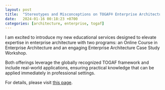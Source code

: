 ```yaml
---
layout: post
title:  "Stereotypes and Misconceptions on TOGAF® Enterprise Architecture Certifications"
date:   2024-01-16 00:18:23 +0700
categories: [architecture, enterprise, togaf]
---
```


I am excited to introduce my new educational services designed to elevate expertise in enterprise architecture with two programs:
an Online Course in Enterprise Architecture and an engaging Enterprise Architecture Case Study Workshop. 

Both offerings leverage the globally recognized TOGAF framework and include real-world applications, ensuring practical knowledge that can be applied immediately in professional settings.

For details, please visit [this page](https://gheorghina.github.io/courses_workshops/).